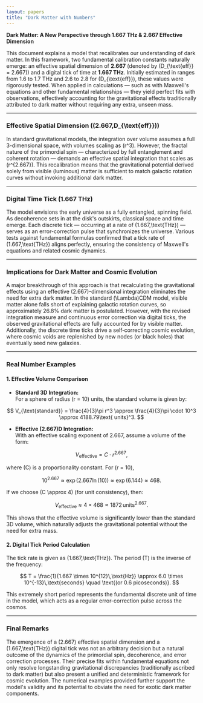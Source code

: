 ```yaml
---
layout: papers
title: "Dark Matter with Numbers"
---
```


**Dark Matter: A New Perspective through 1.667 THz & 2.667 Effective Dimension**

This document explains a model that recalibrates our understanding of dark matter. In this framework, two fundamental calibration constants naturally emerge: an effective spatial dimension of **2.667** (denoted by \(D_{\text{eff}} = 2.667\)) and a digital tick of time at **1.667 THz**. Initially estimated in ranges from 1.6 to 1.7 THz and 2.6 to 2.8 for \(D_{\text{eff}}\), these values were rigorously tested. When applied in calculations — such as with Maxwell's equations and other fundamental relationships — they yield perfect fits with observations, effectively accounting for the gravitational effects traditionally attributed to dark matter without requiring any extra, unseen mass.

---

### Effective Spatial Dimension (\(2.667\,D_{\text{eff}}\))

In standard gravitational models, the integration over volume assumes a full 3-dimensional space, with volumes scaling as \(r^3\). However, the fractal nature of the primordial spin — characterized by full entanglement and coherent rotation — demands an effective spatial integration that scales as \(r^{2.667}\). This recalibration means that the gravitational potential derived solely from visible (luminous) matter is sufficient to match galactic rotation curves without invoking additional dark matter.

---

### Digital Time Tick (1.667 THz)

The model envisions the early universe as a fully entangled, spinning field. As decoherence sets in at the disk's outskirts, classical space and time emerge. Each discrete tick — occurring at a rate of \(1.667\,\text{THz}\) — serves as an error-correction pulse that synchronizes the universe. Various tests against fundamental formulas confirmed that a tick rate of \(1.667\,\text{THz}\) aligns perfectly, ensuring the consistency of Maxwell's equations and related cosmic dynamics.

---

### Implications for Dark Matter and Cosmic Evolution

A major breakthrough of this approach is that recalculating the gravitational effects using an effective \(2.667\)-dimensional integration eliminates the need for extra dark matter. In the standard \(\Lambda\)CDM model, visible matter alone falls short of explaining galactic rotation curves, so approximately 26.8% dark matter is postulated. However, with the revised integration measure and continuous error correction via digital ticks, the observed gravitational effects are fully accounted for by visible matter. Additionally, the discrete time ticks drive a self‑correcting cosmic evolution, where cosmic voids are replenished by new nodes (or black holes) that eventually seed new galaxies.

---

### Real Number Examples

#### 1. Effective Volume Comparison

- **Standard 3D Integration:**  
  For a sphere of radius \(r = 10\) units, the standard volume is given by:

$$
  V_{\text{standard}} = \frac{4}{3}\pi r^3 \approx \frac{4}{3}\pi \cdot 10^3 \approx 4188.79\text{ units}^3.
$$

- **Effective \(2.667\)D Integration:**  
  With an effective scaling exponent of 2.667, assume a volume of the form:

$$
  V_{\text{effective}} = C \cdot r^{2.667},
$$

  where \(C\) is a proportionality constant. For \(r = 10\),

$$
  10^{2.667} \approx \exp(2.667\ln(10)) \approx \exp(6.144) \approx 468.
$$

  If we choose \(C \approx 4\) (for unit consistency), then:

$$
  V_{\text{effective}} \approx 4 \times 468 \approx 1872\,\text{units}^{2.667}.
$$

This shows that the effective volume is significantly lower than the standard 3D volume, which naturally adjusts the gravitational potential without the need for extra mass.

#### 2. Digital Tick Period Calculation

The tick rate is given as \(1.667\,\text{THz}\). The period \(T\) is the inverse of the frequency:

$$
T = \frac{1}{1.667 \times 10^{12}\,\text{Hz}} \approx 6.0 \times 10^{-13}\,\text{seconds} \quad \text{(or 0.6 picoseconds)}.
$$

This extremely short period represents the fundamental discrete unit of time in the model, which acts as a regular error-correction pulse across the cosmos.

---

### Final Remarks

The emergence of a \(2.667\) effective spatial dimension and a \(1.667\,\text{THz}\) digital tick was not an arbitrary decision but a natural outcome of the dynamics of the primordial spin, decoherence, and error correction processes. Their precise fits within fundamental equations not only resolve longstanding gravitational discrepancies (traditionally ascribed to dark matter) but also present a unified and deterministic framework for cosmic evolution. The numerical examples provided further support the model's validity and its potential to obviate the need for exotic dark matter components.
